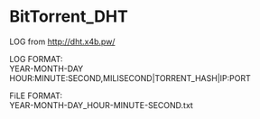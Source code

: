 # BitTorrent_DHT
LOG from http://dht.x4b.pw/

LOG FORMAT:  
YEAR-MONTH-DAY HOUR:MINUTE:SECOND,MILISECOND|TORRENT_HASH|IP:PORT

FiLE FORMAT:  
YEAR-MONTH-DAY_HOUR-MINUTE-SECOND.txt
